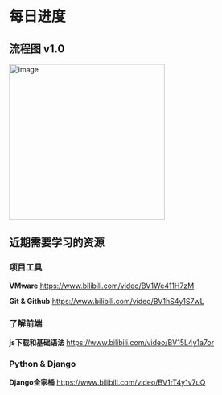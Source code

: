 # 每日进度

## 流程图 v1.0

<img width="309" alt="image" src="https://github.com/Huafucius/Chick_Plan/assets/146501764/06d4a2d7-2663-44a6-8f3e-2a03d0a3b3f6">

## 近期需要学习的资源

### 项目工具

**VMware** https://www.bilibili.com/video/BV1We411H7zM

**Git & Github** https://www.bilibili.com/video/BV1hS4y1S7wL

### 了解前端

**js下载和基础语法** https://www.bilibili.com/video/BV15L4y1a7or

### Python & Django

**Django全家桶** https://www.bilibili.com/video/BV1rT4y1v7uQ

